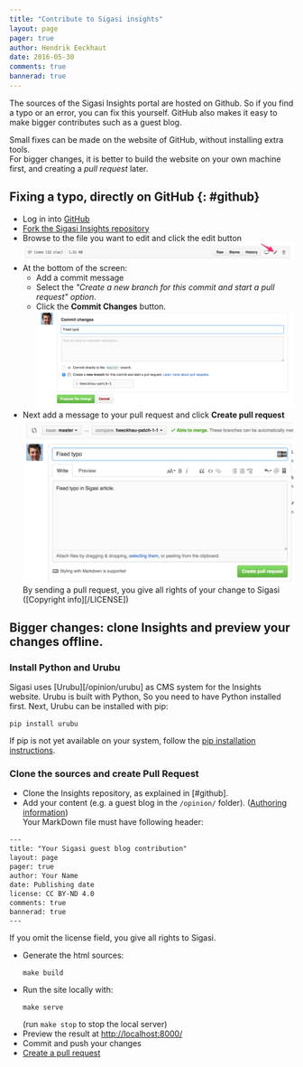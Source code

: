 ```yaml
---
title: "Contribute to Sigasi insights"
layout: page 
pager: true
author: Hendrik Eeckhaut
date: 2016-05-30
comments: true
bannerad: true
---
```



The sources of the Sigasi Insights portal are hosted on Github. So if you find a typo or an error, you can fix this yourself. GitHub also makes it easy to make bigger contributes such as a guest blog.

Small fixes can be made on the website of GitHub, without installing extra tools.  
For bigger changes, it is better to build the website on your own machine first, and creating a _pull request_ later.

## Fixing a typo, directly on GitHub {: #github}

* Log in into [GitHub](https://github.com)
* [Fork the Sigasi Insights repository](https://github.com/sigasi/sigasi_insights#fork-destination-box)
* Browse to the file you want to edit and click the edit button
  ![](images/insights_github_edit.png)
* At the bottom of the screen:
    * Add a commit message
    * Select the _"Create a new branch for this commit and start a pull request" option_.
    * Click the **Commit Changes** button.
      ![](images/insights_github_patch.png)
* Next add a message to your pull request and click **Create pull request**  
  ![](images/insights_github_patch_1.png)  
  By sending a pull request, you give all rights of your change to Sigasi ([Copyright info][/LICENSE])

<!--  ![](images/insights_github_patch_2.png) -->

## Bigger changes: clone Insights and preview your changes offline.

### Install Python and Urubu
Sigasi uses [Urubu][/opinion/urubu] as CMS system for the Insights website. Urubu is built with Python, So you need to have Python installed first.
Next, Urubu can be installed with pip:

```
pip install urubu
```
If pip is not yet available on your system, follow the [pip installation instructions](http://www.pip-installer.org/en/latest/installing.html).


### Clone the sources and create Pull Request

* Clone the Insights repository, as explained in [#github]. 
* Add your content (e.g. a guest blog in the `/opinion/` folder). ([Authoring information](https://github.com/sigasi/sigasi_insights/blob/master/README.markdown))  
  Your MarkDown file must have following header:  
```
---
title: "Your Sigasi guest blog contribution"
layout: page 
pager: true
author: Your Name
date: Publishing date
license: CC BY-ND 4.0
comments: true
bannerad: true
---

```  
  If you omit the license field, you give all rights to Sigasi.

* Generate the html sources:
  ```
  make build
  ```
* Run the site locally with:
  ```
  make serve
  ```  
  (run `make stop` to stop the local server)
* Preview the result at <http://localhost:8000/>
* Commit and push your changes
* [Create a pull request](https://github.com)
